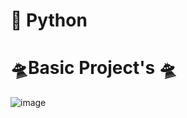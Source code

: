 # 🏁 Python 
<h1> 🛸Basic Project's 🛸 </h1>

![image](https://user-images.githubusercontent.com/108569716/189062317-7094e184-3819-40a9-8fe5-4f977009152e.png )
